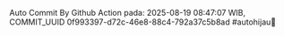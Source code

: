 Auto Commit By Github Action pada: 2025-08-19 08:47:07 WIB, COMMIT_UUID 0f993397-d72c-46e8-88c4-792a37c5b8ad #autohijau🗿
